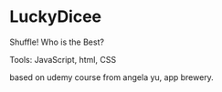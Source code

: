 # LuckyDicee

Shuffle! Who is the Best?

Tools: JavaScript, html, CSS

based on udemy course from angela yu, app brewery.
